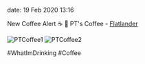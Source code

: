 date: 19 Feb 2020 13:16

New Coffee Alert ☕ 🚨
PT's Coffee - [Flatlander](https://www.ptscoffee.com/collections/coffee/products/flatlander)

![PTCoffee1](https://kjaymiller.s3-us-west-2.amazonaws.com/images/PTsCoffee1.jpeg)
![PTCoffee2](https://kjaymiller.s3-us-west-2.amazonaws.com/images/PTCoffee2.jpeg)

\#WhatImDrinking #Coffee 

